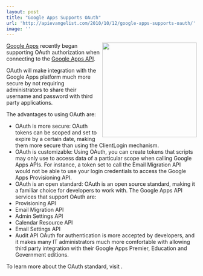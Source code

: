```yaml
---
layout: post
title: "Google Apps Supports OAuth"
url: 'http://apievangelist.com/2010/10/12/google-apps-supports-oauth/'
image: ''
---
```


<img src="http://kinlane-productions.s3.amazonaws.com/OAuth.png" alt="" width="250" align="right" />[Google Apps][1] recently began supporting OAuth authorization when connecting to the [Google Apps API][2].

OAuth will make integration with the Google Apps platform much more secure by not requiring administrators to share their username and password with third party applications.

The advantages to using OAuth are:

  * OAuth is more secure: OAuth tokens can be scoped and set to expire by a certain date, making them more secure than using the ClientLogin mechanism.
  * OAuth is customizable: Using OAuth, you can create tokens that scripts may only use to access data of a particular scope when calling Google Apps APIs. For instance, a token set to call the Email Migration API would not be able to use your login credentials to access the Google Apps Provisioning API.
  * OAuth is an open standard: OAuth is an open source standard, making it a familiar choice for developers to work with.
The Google Apps API services that support OAuth are:
  * Provisioning API
  * Email Migration API
  * Admin Settings API
  * Calendar Resource API
  * Email Settings API
  * Audit API
OAuth for authentication is more accepted by developers, and it makes many IT administrators much more comfortable with allowing third party integration with their Google Apps Premier, Education and Government editions.

To learn more about the OAuth standard, visit .

   [1]: http://www.google.com/a/
   [2]: http://code.google.com/googleapps
